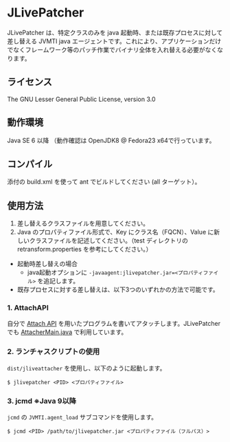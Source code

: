JLivePatcher
===================
JLivePatcher は、特定クラスのみを java 起動時、または既存プロセスに対して差し替える JVMTI java エージェントです。これにより、アプリケーションだけでなくフレームワーク等のパッチ作業でバイナリ全体を入れ替える必要がなくなります。

## ライセンス ##

The GNU Lesser General Public License, version 3.0

## 動作環境 ##
 Java SE 6 以降
 （動作確認は OpenJDK8 @ Fedora23 x64で行っています。

## コンパイル ##
 添付の build.xml を使って ant でビルドしてください (all ターゲット）。

## 使用方法 ##

1. 差し替えるクラスファイルを用意してください。
2. Java のプロパティファイル形式で、Key にクラス名（FQCN）、Value に新しいクラスファイルを記述してください。（test ディレクトリの retransform.properties を参考にしてください。）
  * 起動時差し替えの場合
    * java起動オプションに ```-javaagent:jlivepatcher.jar=<プロパティファイル>``` を追記します。
  * 既存プロセスに対する差し替えは、以下3つのいずれかの方法で可能です。

### 1. AttachAPI

自分で [Attach API](http://docs.oracle.com/javase/jp/6/technotes/guides/attach/index.html) を用いたプログラムを書いてアタッチします。JLivePatcher でも [AttacherMain.java](src/com/yasuenag/jlivepatcher/AttacherMain.java) で利用しています。

### 2. ランチャスクリプトの使用

`dist/jliveattacher` を使用し、以下のように起動します。

```shell
$ jlivepatcher <PID> <プロパティファイル>
```

### 3. jcmd ※Java 9以降

`jcmd` の `JVMTI.agent_load` サブコマンドを使用します。

```shell
$ jcmd <PID> /path/to/jlivepatcher.jar <プロパティファイル（フルパス）>
```

